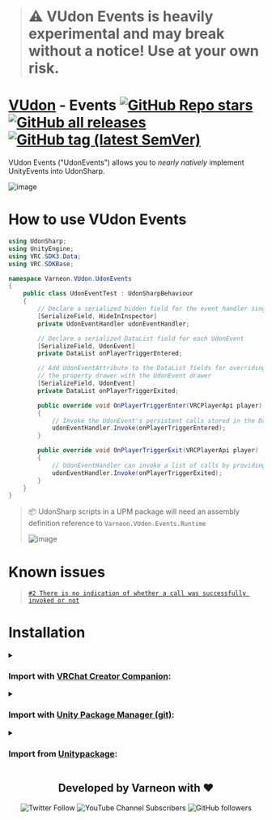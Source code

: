 > # :warning: VUdon Events is heavily experimental and may break without a notice! Use at your own risk.

<div>

# [VUdon](https://github.com/Varneon/VUdon) - Events [![GitHub Repo stars](https://img.shields.io/github/stars/Varneon/VUdon-Events?style=flat&label=Stars)](https://github.com/Varneon/VUdon-Events/stargazers) [![GitHub all releases](https://img.shields.io/github/downloads/Varneon/VUdon-Events/total?color=blue&label=Downloads&style=flat)](https://github.com/Varneon/VUdon-Events/releases) [![GitHub tag (latest SemVer)](https://img.shields.io/github/v/tag/Varneon/VUdon-Events?color=blue&label=Release&sort=semver&style=flat)](https://github.com/Varneon/VUdon-Events/releases/latest)

</div>

VUdon Events ("UdonEvents") allows you to *nearly natively* implement UnityEvents into UdonSharp.

![image](https://github.com/Varneon/VUdon-Events/assets/26690821/9e9d2f26-edb5-424e-aa21-0cd399aa010e)

# How to use VUdon Events

```csharp
using UdonSharp;
using UnityEngine;
using VRC.SDK3.Data;
using VRC.SDKBase;

namespace Varneon.VUdon.UdonEvents
{
    public class UdonEventTest : UdonSharpBehaviour
    {
        // Declare a serialized hidden field for the event handler singleton
        [SerializeField, HideInInspector]
        private UdonEventHandler udonEventHandler;

        // Declare a serialized DataList field for each UdonEvent
        [SerializeField, UdonEvent]
        private DataList onPlayerTriggerEntered;

        // Add UdonEventAttribute to the DataList fields for overriding
        // the property drawer with the UdonEvent drawer
        [SerializeField, UdonEvent]
        private DataList onPlayerTriggerExited;

        public override void OnPlayerTriggerEnter(VRCPlayerApi player)
        {
            // Invoke the UdonEvent's persistent calls stored in the DataList field
            udonEventHandler.Invoke(onPlayerTriggerEntered);
        }

        public override void OnPlayerTriggerExit(VRCPlayerApi player)
        {
            // UdonEventHandler can invoke a list of calls by providing it the DataList
            udonEventHandler.Invoke(onPlayerTriggerExited);
        }
    }
}
```

> :package: UdonSharp scripts in a UPM package will need an assembly definition reference to `Varneon.VUdon.Events.Runtime`
>
> ![image](https://github.com/Varneon/VUdon-Events/assets/26690821/86dbbc17-bbc5-4ddb-b596-5dd7a402b0f6)

# Known issues

> [`#2 There is no indication of whether a call was successfully invoked or not`](https://github.com/Varneon/VUdon-Events/issues/2)

# Installation

<details><summary>

### Import with [VRChat Creator Companion](https://vcc.docs.vrchat.com/vpm/packages#user-packages):</summary>

> 1. Download `com.varneon.vudon.events.zip` from [here](https://github.com/Varneon/VUdon-Events/releases/latest)
> 2. Unpack the .zip somewhere
> 3. In VRChat Creator Companion, navigate to `Settings` > `User Packages` > `Add`
> 4. Navigate to the unpacked folder, `com.varneon.vudon.events` and click `Select Folder`
> 5. `VUdon - Events` should now be visible under `Local User Packages` in the project view in VRChat Creator Companion
> 6. Click `Add`

</details><details><summary>

### Import with [Unity Package Manager (git)](https://docs.unity3d.com/2019.4/Documentation/Manual/upm-ui-giturl.html):</summary>

> 1. In the Unity toolbar, select `Window` > `Package Manager` > `[+]` > `Add package from git URL...` 
> 2. Copy and paste the following link into the URL input field: <pre lang="md">https://github.com/Varneon/VUdon-Events.git?path=/Packages/com.varneon.vudon.events</pre>

</details><details><summary>

### Import from [Unitypackage](https://docs.unity3d.com/2019.4/Documentation/Manual/AssetPackagesImport.html):</summary>

> 1. Download latest `com.varneon.vudon.events.unitypackage` from [here](https://github.com/Varneon/VUdon-Events/releases/latest)
> 2. Import the downloaded .unitypackage into your Unity project

</details>

<div align="center">

## Developed by Varneon with :hearts:

![Twitter Follow](https://img.shields.io/twitter/follow/Varneon?color=%231c9cea&label=%40Varneon&logo=Twitter&style=for-the-badge)
![YouTube Channel Subscribers](https://img.shields.io/youtube/channel/subscribers/UCKTxeXy7gyaxr-YA9qGWOYg?color=%23FF0000&label=Varneon&logo=YouTube&style=for-the-badge)
![GitHub followers](https://img.shields.io/github/followers/Varneon?color=%23303030&label=Varneon&logo=GitHub&style=for-the-badge)

</div>
